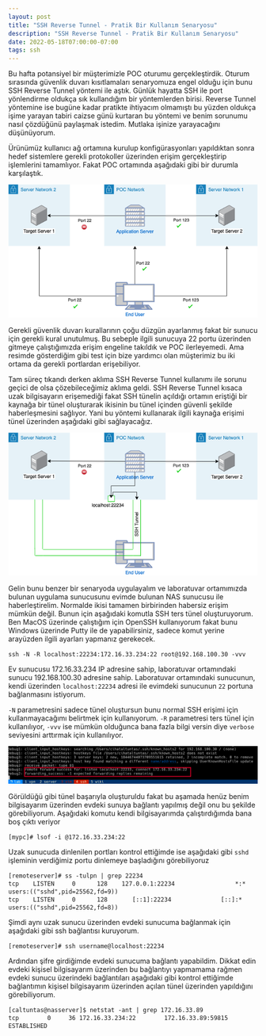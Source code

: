 ```yaml
---
layout: post
title: "SSH Reverse Tunnel - Pratik Bir Kullanım Senaryosu"
description: "SSH Reverse Tunnel - Pratik Bir Kullanım Senaryosu"
date: 2022-05-18T07:00:00-07:00
tags: ssh
---
```


Bu hafta potansiyel bir müşterimizle POC oturumu gerçekleştirdik. Oturum sırasında güvenlik duvarı kısıtlamaları senaryomuza engel
olduğu için bunu SSH Reverse Tunnel yöntemi ile aştık. Günlük hayatta SSH ile port yönlendirme oldukça sık kullandığım bir yöntemlerden birisi.
Reverse Tunnel yöntemine ise bugüne kadar pratikte ihtiyacım olmamıştı bu yüzden oldukça işime yarayan tabiri caizse günü kurtaran
bu yöntemi ve benim sorunumu nasıl çözdüğünü paylaşmak istedim. Mutlaka işinize yarayacağını düşünüyorum.

Ürünümüz kullanıcı ağ ortamına kurulup konfigürasyonları yapıldıktan sonra hedef sistemlere gerekli protokoller üzerinden
erişim gerçekleştirip işlemlerini tamamlıyor. Fakat POC ortamında aşağıdaki gibi bir durumla karşılaştık.

![not accessable diagram](/img/sshtunnel/ssh-reverse-tunnel-1.png)

Gerekli güvenlik duvarı kurallarının çoğu düzgün ayarlanmış fakat bir sunucu için gerekli kural unutulmuş. Bu sebeple 
ilgili sunucuya 22 portu üzerinden gitmeye çalıştığımızda erişim engeline takıldık ve POC ilerleyemedi. Ama resimde gösterdiğim gibi
test için bize yardımcı olan müşterimiz bu iki ortama da gerekli portlardan erişebiliyor. 

Tam süreç tıkandı derken aklıma SSH Reverse Tunnel kullanımı ile sorunu geçici de olsa çözebileceğimiz aklıma geldi. 
SSH Reverse Tunnel kısaca uzak bilgisayarın erişemediği fakat SSH tünelin açıldığı ortamın eriştiği bir kaynağa bir tünel oluşturarak
ikisinin bu tünel içinden güvenli şekilde haberleşmesini sağlıyor. Yani bu yöntemi kullanarak ilgili kaynağa erişimi tünel üzerinden
aşağıdaki gibi sağlayacağız.

![tunnel diagram](/img/sshtunnel/ssh-reverse-tunnel-2.png)

Gelin bunu benzer bir senaryoda uygulayalım ve laboratuvar ortamımızda bulunan uygulama sunucusunu evimde bulunan NAS sunucusu ile haberleştirelim.
Normalde ikisi tamamen birbirinden habersiz erişim mümkün değil. Bunun için aşağıdaki komutla SSH ters tünel oluşturuyorum. Ben MacOS üzerinde çalıştığım için
OpenSSH kullanıyorum fakat bunu Windows üzerinde Putty ile de yapabilirsiniz, sadece komut yerine arayüzden ilgili ayarları yapmanız gerekecek.


```
ssh -N -R localhost:22234:172.16.33.234:22 root@192.168.100.30 -vvv
```

Ev sunucusu 172.16.33.234 IP adresine sahip, laboratuvar ortamındaki sunucu 192.168.100.30 adresine sahip. Laboratuvar ortamındaki
sunucunun, kendi üzerinden `localhost:22234` adresi ile evimdeki sunucunun `22` portuna bağlanmasını istiyorum. 

`-N` parametresini sadece tünel oluştursun bunu normal SSH erişimi için kullanmayacağımı belirtmek için kullanıyorum.
`-R` parametresi ters tünel için kullanılıyor, `-vvv` ise mümkün olduğunca bana fazla bilgi versin diye `verbose` seviyesini arttırmak için
kullanılıyor.
 

![ssh tunnel command](/img/sshtunnel/ssh-tunnel-command.png)

Görüldüğü gibi tünel başarıyla oluşturuldu fakat bu aşamada henüz benim bilgisayarım üzerinden evdeki sunuya bağlantı yapılmış değil onu bu şekilde görebiliyorum.
Aşağıdaki komutu kendi bilgisayarımda çalıştırdığımda bana boş çıktı veriyor

```
[mypc]# lsof -i @172.16.33.234:22

```

Uzak sunucuda dinlenilen portları kontrol ettiğimde ise aşağıdaki gibi `sshd` işleminin verdiğimiz portu dinlemeye başladığını görebiliyoruz

```
[remoteserver]# ss -tulpn | grep 22234
tcp    LISTEN     0      128    127.0.0.1:22234                 *:*                   users:(("sshd",pid=25562,fd=9))
tcp    LISTEN     0      128       [::1]:22234              [::]:*                   users:(("sshd",pid=25562,fd=8))
```

Şimdi aynı uzak sunucu üzerinden evdeki sunucuma bağlanmak için aşağıdaki gibi ssh bağlantısı kuruyorum.

```
[remoteserver]# ssh username@localhost:22234
```

Ardından şifre girdiğimde evdeki sunucuma bağlantı yapabildim. Dikkat edin evdeki kişisel bilgisayarım üzerinden bu bağlantıyı yapmamama rağmen
evdeki sunucu üzerindeki bağlantıları aşağıdaki gibi kontrol ettiğimde bağlantımın kişisel bilgisayarım üzerinden açılan tünel üzerinden yapıldığını görebiliyorum.

```
[caltuntas@nasserver]$ netstat -ant | grep 172.16.33.89
tcp        0     36 172.16.33.234:22        172.16.33.89:59815      ESTABLISHED
```
